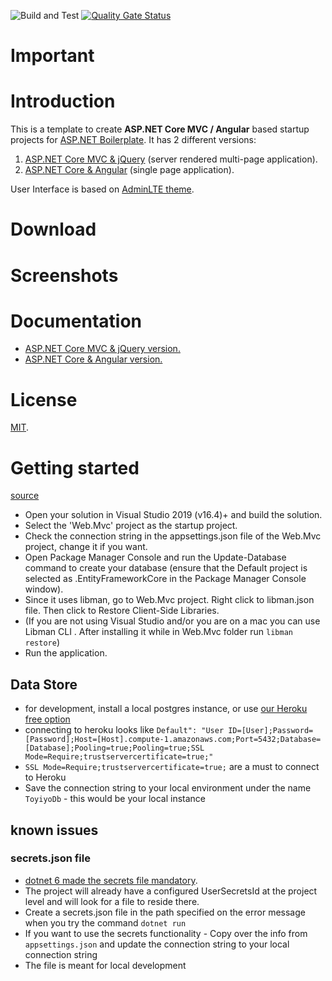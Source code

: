 ![Build and Test](https://github.com/toyiyo/todo/actions/workflows/dotnet.yml/badge.svg)
[![Quality Gate Status](https://sonarcloud.io/api/project_badges/measure?project=toyiyo_todo&metric=alert_status)](https://sonarcloud.io/summary/new_code?id=toyiyo_todo)

# Important


# Introduction

This is a template to create **ASP.NET Core MVC / Angular** based startup projects for [ASP.NET Boilerplate](https://aspnetboilerplate.com/Pages/Documents). It has 2 different versions:

1. [ASP.NET Core MVC & jQuery](https://aspnetboilerplate.com/Pages/Documents/Zero/Startup-Template-Core) (server rendered multi-page application).
2. [ASP.NET Core & Angular](https://aspnetboilerplate.com/Pages/Documents/Zero/Startup-Template-Angular) (single page application).
 
User Interface is based on [AdminLTE theme](https://github.com/ColorlibHQ/AdminLTE).
 
# Download


# Screenshots


# Documentation

* [ASP.NET Core MVC & jQuery version.](https://aspnetboilerplate.com/Pages/Documents/Zero/Startup-Template-Core)
* [ASP.NET Core & Angular  version.](https://aspnetboilerplate.com/Pages/Documents/Zero/Startup-Template-Angular)

# License

[MIT](LICENSE).

# Getting started
[source](https://aspnetboilerplate.com/Pages/Documents/Zero/Startup-Template-Core)
* Open your solution in Visual Studio 2019 (v16.4)+ and build the solution.
* Select the 'Web.Mvc' project as the startup project.
* Check the connection string in the appsettings.json file of the Web.Mvc project, change it if you want.
* Open Package Manager Console and run the Update-Database command to create your database (ensure that the Default project is selected as .EntityFrameworkCore in the Package Manager Console window).
* Since it uses libman, go to Web.Mvc project. Right click to libman.json file. Then click to Restore Client-Side Libraries.
* (If you are not using Visual Studio and/or you are on a mac you can use Libman CLI . After installing it while in Web.Mvc folder run `libman restore`)
* Run the application.


## Data Store
* for development, install a local postgres instance, or use [our Heroku free option](https://data.heroku.com/datastores/5d9a293a-04f9-4210-b48c-b483cacc4cc4)
* connecting to heroku looks like `Default": "User ID=[User];Password=[Password];Host=[Host].compute-1.amazonaws.com;Port=5432;Database=[Database];Pooling=true;Pooling=true;SSL Mode=Require;trustservercertificate=true;"`
* `SSL Mode=Require;trustservercertificate=true;` are a must to connect to Heroku
* Save the connection string to your local environment under the name `ToyiyoDb` - this would be your local instance

## known issues

### secrets.json file
* [dotnet 6 made the secrets file mandatory](https://stackoverflow.com/questions/70056612/the-configuration-file-secrets-json-was-not-found-and-is-not-optional-net-6).  
* The project will already have a configured UserSecretsId at the project level and will look for a file to reside there.
* Create a secrets.json file in the path specified on the error message when you try the command `dotnet run`
* If you want to use the secrets functionality - Copy over the info from `appsettings.json` and update the connection string to your local connection string
* The file is meant for local development

